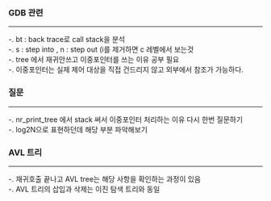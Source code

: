 ### GDB 관련 ###
--- 
-. bt : back trace로 call stack을 분석  
-. s : step into , n : step out (i를 제거하면 c 레벨에서 보는것  
-. tree 에서 재귀안쓰고 이중포인터를 쓰는 이유 공부 필요  
-. 이중포인터는 실제 제어 대상을 직접 건드리지 않고 외부에서 참조가 가능하다.  

### 질문 ###
---
-. nr_print_tree 에서 stack 써서 이중포인터 처리하는 이유 다시 한번 질문하기  
-. log2N으로 표현하던데 해당 부분 파악해보기  

### AVL 트리 ###
---
-. 재귀호출 끝나고 AVL tree는 해당 사항을 확인하는 과정이 있음  
-. AVL 트리의 삽입과 삭제는 이진 탐색 트리와 동일   
